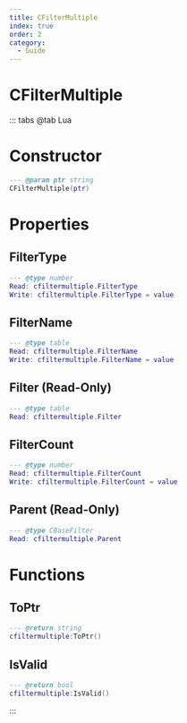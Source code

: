 ```yaml
---
title: CFilterMultiple
index: true
order: 2
category:
  - Guide
---
```


# CFilterMultiple

::: tabs
@tab Lua
# Constructor
```lua
--- @param ptr string
CFilterMultiple(ptr)
```
# Properties
## FilterType 
```lua
--- @type number
Read: cfiltermultiple.FilterType
Write: cfiltermultiple.FilterType = value
```
## FilterName 
```lua
--- @type table
Read: cfiltermultiple.FilterName
Write: cfiltermultiple.FilterName = value
```
## Filter (Read-Only)
```lua
--- @type table
Read: cfiltermultiple.Filter
```
## FilterCount 
```lua
--- @type number
Read: cfiltermultiple.FilterCount
Write: cfiltermultiple.FilterCount = value
```
## Parent (Read-Only)
```lua
--- @type CBaseFilter
Read: cfiltermultiple.Parent
```
# Functions
## ToPtr
```lua
--- @return string
cfiltermultiple:ToPtr()
```
## IsValid
```lua
--- @return bool
cfiltermultiple:IsValid()
```

:::